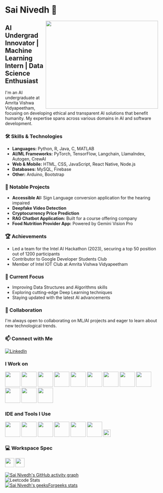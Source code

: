 # Sai Nivedh 👋

<img align="right" width="370" height="290" src="https://i.pinimg.com/originals/47/f0/34/47f0342cec72b800463bf003eac1257e.gif">

## AI Undergrad Innovator | Machine Learning Intern | Data Science Enthusiast

I'm an AI undergraduate at Amrita Vishwa Vidyapeetham, focusing on developing ethical and transparent AI solutions that benefit humanity. My expertise spans across various domains in AI and software development.

### 🛠 Skills & Technologies

- **Languages:** Python, R, Java, C, MATLAB
- **AI/ML Frameworks:** PyTorch, TensorFlow, Langchain, LlamaIndex, Autogen, CrewAI
- **Web & Mobile:** HTML, CSS, JavaScript, React Native, Node.js
- **Databases:** MySQL, Firebase
- **Other:** Arduino, Bootstrap

### 🚀 Notable Projects

- **Accessible AI:** Sign Language conversion application for the hearing impaired
- **Deepfake Video Detection**
- **Cryptocurrency Price Prediction**
- **RAG Chatbot Application:** Built for a course offering company
- **Food Nutrition Provider App:** Powered by Gemini Vision Pro

### 🏆 Achievements

- Led a team for the Intel AI Hackathon (2023), securing a top 50 position out of 1200 participants
- Contributor to Google Developer Students Club
- Member of Intel IOT Club at Amrita Vishwa Vidyapeetham

### 🌱 Current Focus

- Improving Data Structures and Algorithms skills
- Exploring cutting-edge Deep Learning techniques
- Staying updated with the latest AI advancements

### 👥 Collaboration

I'm always open to collaborating on ML/AI projects and eager to learn about new technological trends.

### 📫 Connect with Me

[![LinkedIn](https://img.shields.io/badge/LinkedIn-0077B5?style=for-the-badge&logo=linkedin&logoColor=white)](https://www.linkedin.com/in/sainivedhai/)


### I Work on
<img height="50" width="50" src="https://img.icons8.com/color/48/000000/python.png" /> <img height="50" width="50" src="https://img.icons8.com/color/48/000000/c-programming.png" /> <img height="50" width="50" src="https://img.icons8.com/color/48/000000/java-coffee-cup-logo.png" /> <img height="50" width="50" src="https://img.icons8.com/color/48/000000/html-5.png" /> <img height="50" width="50" src="https://img.icons8.com/color/48/000000/bootstrap.png" />
<img height="50" width="50" src="https://img.icons8.com/color/48/000000/javascript.png" /> <img height="50" width="50" src="https://img.icons8.com/color/48/000000/tensorflow.png" /> <img height="50" width="50" src="https://img.icons8.com/fluent/48/000000/arduino.png" /> <img height="50" width="50" src="https://img.icons8.com/color/48/000000/react-native.png" /> <img height="50" width="50" src="https://img.icons8.com/color/48/000000/google-firebase-console.png" /> <img height="50" width="50" src="https://img.icons8.com/color/48/000000/mysql-logo.png" /> <img height="50" width="50" src="https://img.icons8.com/color/48/000000/nodejs.png" />

### IDE and Tools I Use
<img height="50" width="50" src="https://img.icons8.com/color/48/000000/visual-studio-code-2019.png" /> <img height="50" width="50" src="https://img.icons8.com/color/48/000000/intellij-idea.png" /> <img height="50" width="50" src="https://img.icons8.com/color/48/000000/git.png" /> <img height="50" width="50" src="https://img.icons8.com/dusk/64/000000/anaconda.png" /> <img height="50" src="https://img.icons8.com/officel/480/null/java-eclipse.png" /> <img height="50" src="https://img.icons8.com/color/480/null/notion--v1.png" /> <img width="24" height="24" src="https://img.icons8.com/external-tal-revivo-color-tal-revivo/24/external-intel-corporation-an-american-multinational-corporation-and-technology-company-logo-color-tal-revivo.png" alt="external-intel-corporation-an-american-multinational-corporation-and-technology-company-logo-color-tal-revivo"/>

### 💻 Workspace Spec
<img height="30" src="https://www.freepnglogos.com/uploads/logo-asus-png/asus-white-logo-png-22.png" /> <img height="30" src="https://img.shields.io/badge/NVIDIA-RTX2050-76B900?style=for-the-badge&logo=nvidia&logoColor=white" />

[![Sai Nivedh's GitHub activity graph](https://github-readme-activity-graph.vercel.app/graph?username=SaiNivedh26&bg_color=ffcfe9&color=9e4c98&line=9e4c98&point=403d3d&area=true&hide_border=true)](https://github.com/ashutosh00710/github-readme-activity-graph)
<br>
![Leetcode Stats](https://leetcard.jacoblin.cool/sai_nivedh_26)
<br>
[![Sai Nivedh's geeksForgeeks stats](https://geeks-for-geeks-stats-api.vercel.app/?userName=sainiv9v4q)](https://github.com/napiyo/geeksForGeeksStatsAPI)
